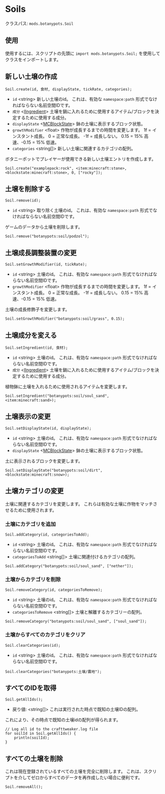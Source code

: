 # Soils

クラスパス: `mods.botanypots.Soil`

## 使用

使用するには、スクリプトの先頭に `import mods.botanypots.Soil;` を使用してクラスをインポートします。

## 新しい土壌の作成

`Soil.create(id, 食材, displayState, tickRate, categories);`

- `id` &lt;string> 新しい土壌のid。 これは、有効な `namespace:path` 形式でなければならない名前空間IDです。
- `成分` <[IIngredient](/vanilla/api/items/IIngredient)> 土壌を鍋に入れるために使用するアイテム/ブロックを決定するために使用する成分。
- `displayState` <[MCBlockState](/vanilla/api/blocks/MCBlockState)> 鉢の土壌に表示するブロック状態。
- `growthModifier` &lt;float> 作物が成長するまでの時間を変更します。 1f = インスタント成長。 0 = 正常な成長。 -1f = 成長しない。 0.15 = 15% 高速、-0.15 = 15% 低速。
- `categories` &lt;string[]> 新しい土壌に関連するカテゴリの配列。

ボタニーポットでプレイヤーが使用できる新しい土壌エントリを作成します。

```zenscript
Soil.create("examplepack:rock", <item:minecraft:stone>, <blockstate:minecraft:stone>, 0, ["rocky"]);
```

## 土壌を削除する

`Soil.remove(id);`

- `id` &lt;string> 取り除く土壌のid。 これは、有効な `namespace:path` 形式でなければならない名前空間IDです。

ゲームのデータから土壌を削除します。

```zenscript
Soil.remove("botanypots:soil/podzol");
```

## 土壌成長調整装置の変更

`Soil.setGrowthModifier(id, tickRate);`

- `id` &lt;string> 土壌のid。 これは、有効な `namespace:path` 形式でなければならない名前空間IDです。
- `growthModifier` &lt;float> 作物が成長するまでの時間を変更します。 1f = インスタント成長。 0 = 正常な成長。 -1f = 成長しない。 0.15 = 15% 高速、-0.15 = 15% 低速。

土壌の成長修飾子を変更します。

```zenscript
Soil.setGrowthModifier("botanypots:soil/grass", 0.15);
```

## 土壌成分を変える

`Soil.setIngredient(id, 食材);`

- `id` &lt;string> 土壌のid。 これは、有効な `namespace:path` 形式でなければならない名前空間IDです。
- `成分` <[IIngredient](/vanilla/api/items/IIngredient)> 土壌を鍋に入れるために使用するアイテム/ブロックを決定するために使用する成分。

植物鉢に土壌を入れるために使用されるアイテムを変更します。

```zenscript
Soil.setIngredient("botanypots:soil/soul_sand", <item:minecraft:sand>);
```

## 土壌表示の変更

`Soil.setDisplayState(id, displayState);`

- `id` &lt;string> 土壌のid。 これは、有効な `namespace:path` 形式でなければならない名前空間IDです。
- `displayState` <[MCBlockState](/vanilla/api/blocks/MCBlockState)> 鉢の土壌に表示するブロック状態。

土に表示されるブロックを変更します。

```zenscript
Soil.setDisplayState("botanypots:soil/dirt", <blockstate:minecraft:snow>);
```

## 土壌カテゴリの変更

土壌に関連するカテゴリを変更します。 これらは有効な土壌に作物をマッチさせるために使用されます。

### 土壌にカテゴリを追加

`Soil.addCategory(id, categoriesToAdd);`

- `id` &lt;string> 土壌のid。 これは、有効な `namespace:path` 形式でなければならない名前空間IDです。
- `categoriesToAdd` &lt;string[]> 土壌に関連付けるカテゴリの配列。

```zenscript
Soil.addCategory("botanypots:soil/soul_sand", ["nether"]);
```

### 土壌からカテゴリを削除

`Soil.removeCategory(id, categoriesToRemove);`

- `id` &lt;string> 土壌のid。 これは、有効な `namespace:path` 形式でなければならない名前空間IDです。
- `categoriesToRemove` &lt;string[]> 土壌と解離するカテゴリーの配列。

```zenscript
Soil.removeCategory("botanypots:soil/soul_sand", ["soul_sand"]);
```

### 土壌からすべてのカテゴリをクリア

`Soil.clearCategories(id);`

- `id` &lt;string> 土壌のid。 これは、有効な `namespace:path` 形式でなければならない名前空間IDです。

```zenscript
Soil.clearCategories("botanypots:土壌/農地");
```

## すべてのIDを取得

`Soil.getAllIds();`

- 戻り値: &lt;string[]> これは実行された時点で既知の土壌IDの配列。

これにより、その時点で既知の土壌idの配列が得られます。

```zenscript
// Log all id to the crafttweaker.log file
for soilId in Soil.getAllIds() {
    println(soilId);
}
```

## すべての土壌を削除

これは現在登録されているすべての土壌を完全に削除します。 これは、スクリプトを介してゼロからすべてのデータを再作成したい場合に便利です。

```zenscript
Soil.removeAll();
```
